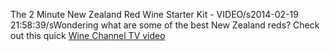 The 2 Minute New Zealand Red Wine Starter Kit - VIDEO/s2014-02-19 21:58:39/sWondering what are some of the best New Zealand reds? Check out this quick [Wine Channel TV video](\"http://www.youtube.com/user/WineChannelTV/featured\")